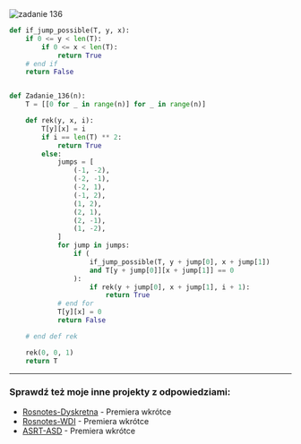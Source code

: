 <picture>
  <source srcset="../../srt/zbior_zadan/136.png" media="(prefers-color-scheme: light)">
  <source srcset="../../srt/zbior_zadan/black_136.png" media="(prefers-color-scheme: dark)">
  <img src="../../srt/zbior_zadan/black_136.png" alt="zadanie 136">
</picture>

```python
def if_jump_possible(T, y, x):
    if 0 <= y < len(T):
        if 0 <= x < len(T):
            return True
    # end if
    return False


def Zadanie_136(n):
    T = [[0 for _ in range(n)] for _ in range(n)]

    def rek(y, x, i):
        T[y][x] = i
        if i == len(T) ** 2:
            return True
        else:
            jumps = [
                (-1, -2),
                (-2, -1),
                (-2, 1),
                (-1, 2),
                (1, 2),
                (2, 1),
                (2, -1),
                (1, -2),
            ]
            for jump in jumps:
                if (
                    if_jump_possible(T, y + jump[0], x + jump[1])
                    and T[y + jump[0]][x + jump[1]] == 0
                ):
                    if rek(y + jump[0], x + jump[1], i + 1):
                        return True
            # end for
            T[y][x] = 0
            return False

    # end def rek

    rek(0, 0, 1)
    return T

```


---
### Sprawdź też moje inne projekty z odpowiedziami:
- [Rosnotes-Dyskretna](https://github.com/kamilGie/Rosnotes-Dyskretna) - Premiera wkrótce
- [Rosnotes-WDI](https://github.com/kamilGie/Rosnotes-WDI) - Premiera wkrótce
- [ASRT-ASD](https://github.com/kamilGie/Rosnotes-Dyskretna) - Premiera wkrótce
